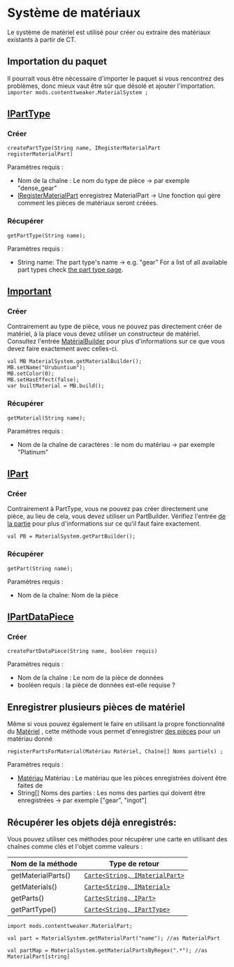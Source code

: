 # Système de matériaux

Le système de matériel est utilisé pour créer ou extraire des matériaux existants à partir de CT.

## Importation du paquet

Il pourrait vous être nécessaire d'importer le paquet si vous rencontrez des problèmes, donc mieux vaut être sûr que désolé et ajouter l'importation.  
`importer mods.contenttweaker.MaterialSystem ;`

## [IPartType](/Mods/ContentTweaker/Materials/Parts/PartType/)

### Créer

```zenscript
createPartType(String name, IRegisterMaterialPart registerMaterialPart)
```

Paramètres requis :

- Nom de la chaîne : Le nom du type de pièce → par exemple "dense_gear"
- [IRegisterMaterialPart](/Mods/ContentTweaker/Materials/Materials/Functions/IRegisterMaterialPart/) enregistrez MaterialPart → Une fonction qui gère comment les pièces de matériaux seront créées.

### Récupérer

```zenscript
getPartType(String name);
```

Paramètres requis :

- String name: The part type's name → e.g. "gear" For a list of all available part types check [the part type page](/Mods/ContentTweaker/Materials/Parts/PartType/).

## [Important](/Mods/ContentTweaker/Materials/Materials/Material/)

### Créer

Contrairement au type de pièce, vous ne pouvez pas directement créer de matériel, à la place vous devez utiliser un constructeur de matériel. Consultez l'entrée [MatérialBuilder](/Mods/ContentTweaker/Materials/Materials/Material_Builder/) pour plus d'informations sur ce que vous devez faire exactement avec celles-ci.

```zenscript
val MB MaterialSystem.getMaterialBuilder();
MB.setName("Urubuntium");
MB.setColor(0);
MB.setHasEffect(false);
var builtMaterial = MB.build();
```

### Récupérer

```zenscript
getMaterial(String name);
```

Paramètres requis :

- Nom de la chaîne de caractères : le nom du matériau → par exemple "Platinum"

## [IPart](/Mods/ContentTweaker/Materials/Parts/Part/)

### Créer

Contrairement à PartType, vous ne pouvez pas créer directement une pièce, au lieu de cela, vous devez utiliser un PartBuilder. Vérifiez l'entrée [de la partie](/Mods/ContentTweaker/Materials/Parts/Part/) pour plus d'informations sur ce qu'il faut faire exactement.

```zenscript
val PB = MaterialSystem.getPartBuilder();
```

### Récupérer

```zenscript
getPart(String name);
```

Paramètres requis :

- Nom de la chaîne: Nom de la pièce

## [IPartDataPiece](/Mods/ContentTweaker/Materials/Parts/PartDataPiece/)

### Créer

    createPartDataPiece(String name, booléen requis)
    

Paramètres requis :

- Nom de la chaîne : Le nom de la pièce de données
- booléen requis : la pièce de données est-elle requise ?

## Enregistrer plusieurs pièces de matériel

Même si vous pouvez également le faire en utilisant la propre fonctionnalité du [Matériel](/Mods/ContentTweaker/Materials/Materials/Material/) , cette méthode vous permet d'enregistrer [des pièces](/Mods/ContentTweaker/Materials/Parts/Part/) pour un matériau donné

```zenscript
registerPartsForMaterial(Matériau Matériel, Chaîne[] Noms partiels) ;
```

Paramètres requis :

- [Matériau](/Mods/ContentTweaker/Materials/Materials/Material/) Matériau : Le matériau que les pièces enregistrées doivent être faites de
- String[] Noms des parties : Les noms des parties qui doivent être enregistrées → par exemple ["gear", "ingot"]

## Récupérer les objets déjà enregistrés:

Vous pouvez utiliser ces méthodes pour récupérer une carte en utilisant des chaînes comme clés et l'objet comme valeurs :

| Nom de la méthode  | Type de retour                                                                                 |
| ------------------ | ---------------------------------------------------------------------------------------------- |
| getMaterialParts() | [`Carte<String, IMaterialPart>`](/Mods/ContentTweaker/Materials/Materials/MaterialPart/) |
| getMaterials()     | [`Carte<String, IMaterial>`](/Mods/ContentTweaker/Materials/Materials/Material/)         |
| getParts()         | [`Carte<String, IPart>`](/Mods/ContentTweaker/Materials/Parts/Part/)                     |
| getPartType()      | [`Carte<String, IPartType>`](/Mods/ContentTweaker/Materials/Parts/PartType/)             |

    import mods.contenttweaker.MaterialPart;
    
    val part = MaterialSystem.getMaterialPart("name"); //as MaterialPart
    
    val partMap = MaterialSystem.getMaterialPartsByRegex(".*"); //as MaterialPart[string]